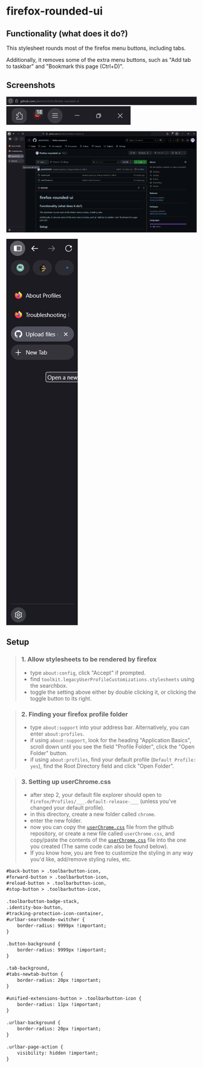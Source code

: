 # firefox-rounded-ui

## Functionality (what does it do?)

This stylesheet rounds most of the firefox menu buttons, including tabs.

Additionally, it removes some of the extra menu buttons, such as "Add tab to taskbar" and "Bookmark this page (Ctrl+D)".

## Screenshots

![](screenshots/addr_bar.png) ![](screenshots/right-buttons.png)

![](screenshots/full.png)

![](screenshots/tabs.png)



## Setup

>### 1. Allow stylesheets to be rendered by firefox
> - type `about:config`, click "Accept" if prompted.
> - find `toolkit.legacyUserProfileCustomizations.stylesheets` using the searchbox.
> - toggle the setting above either by double clicking it, or clicking the toggle button to its right.

>### 2. Finding your firefox profile folder
> - type `about:support` into your address bar. Alternatively, you can enter `about:profiles`.
> - if using `about:support`, look for the heading "Application Basics", scroll down until you see the field "Profile Folder", click the "Open Folder" button.
> - if using `about:profiles`, find your default profile (`Default Profile: yes`), find the Root Directory field and click "Open Folder".

>### 3. Setting up userChrome.css
> - after step 2, your default file explorer should open to `Firefox/Profiles/___.default-release-___` (unless you've changed your default profile).
> - in this directory, create a new folder called `chrome`.
> - enter the new folder.
> - now you can copy the [`userChrome.css`](https://github.com/jake05050505/firefox-rounded-ui/blob/main/userChrome.css) file from the github repository, or create a new file called `userChrome.css`, and copy/paste the contents of the [`userChrome.css`](userChrome.css) file into the one you created (The same code can also be found below).
> - If you know how, you are free to customize the styling in any way you'd like, add/remove styling rules, etc.

```
#back-button > .toolbarbutton-icon,
#forward-button > .toolbarbutton-icon,
#reload-button > .toolbarbutton-icon,
#stop-button > .toolbarbutton-icon,

.toolbarbutton-badge-stack,
.identity-box-button,
#tracking-protection-icon-container,
#urlbar-searchmode-switcher {
    border-radius: 9999px !important;
}

.button-background {
    border-radius: 9999px !important;
}

.tab-background,
#tabs-newtab-button {
    border-radius: 20px !important;
}

#unified-extensions-button > .toolbarbutton-icon {
    border-radius: 11px !important;
}

.urlbar-background {
    border-radius: 20px !important;
}

.urlbar-page-action {
    visibility: hidden !important;
}
```
